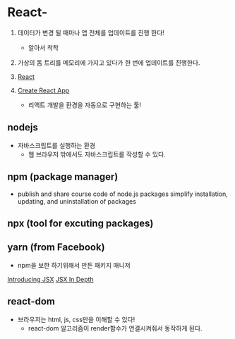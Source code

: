 # React-

1. 데이터가 변경 될 때마나 앱 전체를 업데이트를 진행 한다!
   - 알아서 착착
2. 가상의 돔 트리를 메모리에 가지고 있다가 한 번에 업데이트를 진행한다.

3. [React](https://reactjs.org/docs/getting-started.html)
4. [Create React App](https://create-react-app.dev/docs/getting-started)
   - 리액트 개발을 환경을 자동으로 구현하는 툴!

## nodejs

- 자바스크립트를 실행하는 환경
  - 웹 브라우저 밖에서도 자바스크립트를 작성할 수 있다.

## npm (package manager)

- publish and share course code of node.js packages simplify installation, updating, and uninstallation of packages

## npx (tool for excuting packages)

## yarn (from Facebook)

- npm을 보한 하기위해서 만든 패키지 매니저

[Introducing JSX](https://reactjs.org/docs/introducing-jsx.html)
[JSX In Depth](https://reactjs.org/docs/jsx-in-depth.html)

## react-dom

- 브라우저는 html, js, css만을 이해할 수 있다!
  - react-dom 알고리즘이 render함수가 연결시켜줘서 동작하게 된다.
